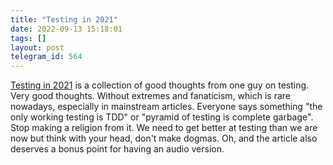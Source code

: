 ```yaml
---
title: "Testing in 2021"
date: 2022-09-13 15:18:01
tags: []
layout: post
telegram_id: 564
---
```


[Testing in 2021](https://www.tbray.org/ongoing/When/202x/2021/05/15/Testing-in-2021) is a collection of good thoughts from one guy on testing. Very good thoughts. Without extremes and fanaticism, which is rare nowadays, especially in mainstream articles. Everyone says something "the only working testing is TDD" or "pyramid of testing is complete garbage". Stop making a religion from it. We need to get better at testing than we are now but think with your head, don't make dogmas. Oh, and the article also deserves a bonus point for having an audio version.

